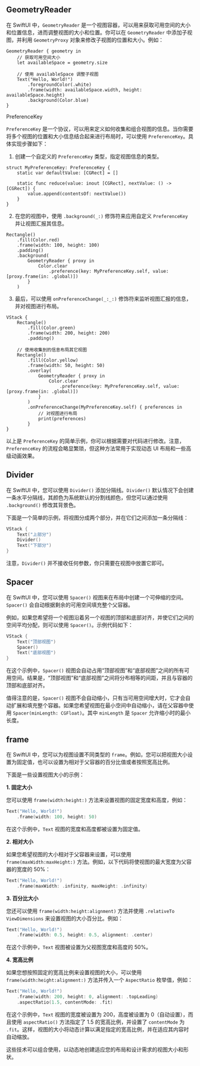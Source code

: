 ## GeometryReader

在 SwiftUI 中，`GeometryReader` 是一个视图容器，可以用来获取可用空间的大小和位置信息，进而调整视图的大小和位置。你可以在 `GeometryReader` 中添加子视图，并利用 `GeometryProxy` 对象来修改子视图的位置和大小。例如：

```
GeometryReader { geometry in
    // 获取可用空间大小
    let availableSpace = geometry.size
    
    // 使用 availableSpace 调整子视图
    Text("Hello, World!")
        .foregroundColor(.white)
        .frame(width: availableSpace.width, height: availableSpace.height)
        .background(Color.blue)
}
```

PreferenceKey

`PreferenceKey` 是一个协议，可以用来定义如何收集和组合视图的信息。当你需要将多个视图的位置和大小信息结合起来进行布局时，可以使用 `PreferenceKey`。具体实现步骤如下：

1. 创建一个自定义的 `PreferenceKey` 类型，指定视图信息的类型。

```
struct MyPreferenceKey: PreferenceKey {
    static var defaultValue: [CGRect] = []

    static func reduce(value: inout [CGRect], nextValue: () -> [CGRect]) {
        value.append(contentsOf: nextValue())
    }
}
```

2. 在您的视图中，使用 `.background(_:)` 修饰符来应用自定义 `PreferenceKey` 并让视图汇报其信息。

```
Rectangle()
    .fill(Color.red)
    .frame(width: 100, height: 100)
    .padding()
    .background(
        GeometryReader { proxy in
            Color.clear
                .preference(key: MyPreferenceKey.self, value: [proxy.frame(in: .global)])
        }
    )
```

3. 最后，可以使用 `onPreferenceChange(_:_:)` 修饰符来监听视图汇报的信息，并对视图进行布局。

```
VStack {
    Rectangle()
        .fill(Color.green)
        .frame(width: 200, height: 200)
        .padding()
    
    // 使用收集到的信息布局其它视图
    Rectangle()
        .fill(Color.yellow)
        .frame(width: 50, height: 50)
        .overlay(
            GeometryReader { proxy in
                Color.clear
                    .preference(key: MyPreferenceKey.self, value: [proxy.frame(in: .global)])
            }
        )
        .onPreferenceChange(MyPreferenceKey.self) { preferences in
            // 对视图进行布局
            print(preferences)
        }
}
```

以上是 `PreferenceKey` 的简单示例，你可以根据需要对代码进行修改。注意，`PreferenceKey` 的流程会略显繁琐，但这种方法常用于实现动态 UI 布局和一些高级动画效果。

## Divider

在 SwiftUI 中，您可以使用 `Divider()` 添加分隔线。`Divider()` 默认情况下会创建一条水平分隔线，其颜色为系统默认的分割线颜色，但您可以通过使用 `.background()` 修改其背景色。

下面是一个简单的示例，将视图分成两个部分，并在它们之间添加一条分隔线：

```swift
VStack {
    Text("上部分")
    Divider()
    Text("下部分")
}
```

注意，`Divider()` 并不接收任何参数，你只需要在视图中放置它即可。

## Spacer

在 SwiftUI 中，您可以使用 `Spacer()` 视图来在布局中创建一个可伸缩的空间。`Spacer()` 会自动根据剩余的可用空间填充整个父容器。

例如，如果您希望将一个视图沿着另一个视图的顶部和底部对齐，并使它们之间的空间平均分配，则可以使用 `Spacer()`。示例代码如下：

```swift
VStack {
    Text("顶部视图")
    Spacer()
    Text("底部视图")
}
```

在这个示例中，`Spacer()` 视图会自动占用“顶部视图”和“底部视图”之间的所有可用空间。结果是，“顶部视图”和“底部视图”之间将分布相等的间距，并且与容器的顶部和底部对齐。

值得注意的是，`Spacer()` 视图不会自动缩小，只有当可用空间增大时，它才会自动扩展和填充整个容器。如果您希望视图在最小空间中自动缩小，请在父容器中使用 `Spacer(minLength: CGFloat)`。其中 `minLength` 是 `Spacer` 允许缩小时的最小长度。

## frame

在 SwiftUI 中，您可以为视图设置不同类型的 `frame`。例如，您可以把视图大小设置为固定值，也可以设置为相对于父容器的百分比值或者按照宽高比例。

下面是一些设置视图大小的示例：

**1. 固定大小**

您可以使用 `frame(width:height:)` 方法来设置视图的固定宽度和高度，例如：

```swift
Text("Hello, World!")
    .frame(width: 100, height: 50)
```

在这个示例中，`Text` 视图的宽度和高度都被设置为固定值。

**2. 相对大小**

如果您希望视图的大小相对于父容器来设置，可以使用 `frame(maxWidth:maxHeight:)` 方法。例如，以下代码将使视图的最大宽度为父容器的宽度的 50%：

```swift
Text("Hello, World!")
    .frame(maxWidth: .infinity, maxHeight: .infinity)
```

**3. 百分比大小**

您还可以使用 `frame(width:height:alignment)` 方法并使用 `.relativeTo` `ViewDimensions` 来设置视图的大小百分比。例如：

```swift
Text("Hello, World!")
    .frame(width: 0.5, height: 0.5, alignment: .center)
```

在这个示例中，`Text` 视图被设置为父视图宽度和高度的 50%。

**4. 宽高比例**

如果您想按照固定的宽高比例来设置视图的大小，可以使用 `frame(width:height:alignment:)` 方法并传入一个 `AspectRatio` 枚举值，例如：

```swift
Text("Hello, World!")
    .frame(width: 200, height: 0, alignment: .topLeading)
    .aspectRatio(1.5, contentMode: .fit)
```

在这个示例中，`Text` 视图的宽度被设置为 200，高度被设置为 0（自动设置），而且使用 `aspectRatio()` 方法指定了 1.5 的宽高比例，并设置了 `contentMode` 为 `.fit`。这样，视图的大小将动态计算以满足指定的宽高比例，并在适应其内容时自动缩放。

这些技术可以组合使用，以动态地创建适应您的布局和设计需求的视图大小和形状。